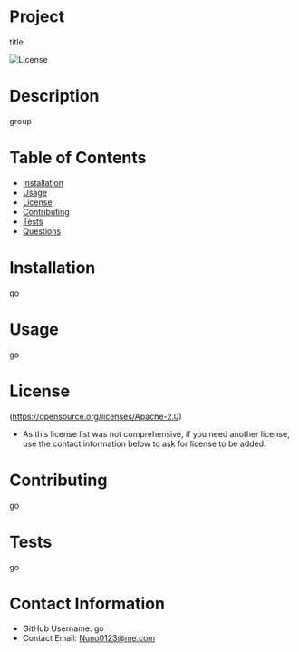 
# Project 
title

![License](https://img.shields.io/badge/License-Apache%202.0-blue.svg)

# Description
group 

# Table of Contents 
* [Installation](#-Installation)
* [Usage](#-Usage)
* [License](#-Installation)
* [Contributing](#-Contributing)
* [Tests](#-Tests)
* [Questions](#-Contact-Information)
    
# Installation
go
# Usage
go
# License
(https://opensource.org/licenses/Apache-2.0)
* As this license list was not comprehensive, if you need another license, use the contact information below to ask for license to be added. 
# Contributing 
go
# Tests
go
# Contact Information 
* GitHub Username: go
* Contact Email: Nuno0123@me.com
